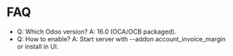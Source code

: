 # FAQ

- Q: Which Odoo version? A: 16.0 (OCA/OCB packaged).
- Q: How to enable? A: Start server with --addon account_invoice_margin or install in UI.
